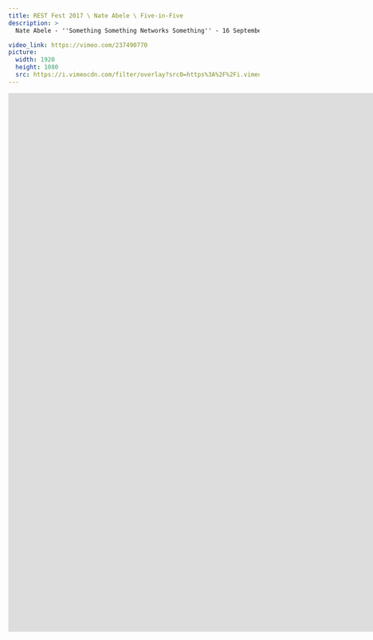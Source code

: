 ```yaml
---
title: REST Fest 2017 \ Nate Abele \ Five-in-Five
description: >
  Nate Abele - ''Something Something Networks Something'' - 16 September 2017

video_link: https://vimeo.com/237490770
picture:
  width: 1920
  height: 1080
  src: https://i.vimeocdn.com/filter/overlay?src0=https%3A%2F%2Fi.vimeocdn.com%2Fvideo%2F659928720_1920x1080.jpg&src1=http%3A%2F%2Ff.vimeocdn.com%2Fp%2Fimages%2Fcrawler_play.png
---
```

<iframe src="https://player.vimeo.com/video/237490770?title=0&byline=0&portrait=0&badge=0&autopause=0&player_id=0" width="1920" height="1080" frameborder="0" title="REST Fest 2017 \ Nate Abele \ Five-in-Five" webkitallowfullscreen mozallowfullscreen allowfullscreen></iframe>